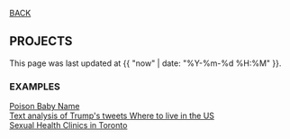 [BACK](../)

## PROJECTS
This page was last updated at {{ "now" | date: "%Y-%m-%d %H:%M" }}.
<br>

### EXAMPLES
[Poison Baby Name](https://github.com/hilaryparker)    
[Text analysis of Trump's tweets ](http://varianceexplained.org/r/trump-tweets/)
[Where to live in the US](https://masalmon.eu/2017/11/16/wheretoliveus/)  
[Sexual Health Clinics in Toronto](https://sharlagelfand.netlify.com/posts/tidying-toronto-open-data/)  